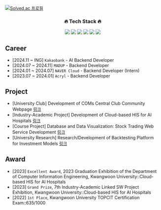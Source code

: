 [![Solved.ac 프로필](http://mazassumnida.wtf/api/mini/generate_badge?boj=leejh9226)](https://solved.ac/leejh9226)
<div align="center">

<h3>🔥 Tech Stack 🔥</h3>
<p><img src="https://img.shields.io/badge/FastAPI-white?style=for-the-badge&logo=fastapi"/> <img src="https://img.shields.io/badge/Django-white?style=for-the-badge&logo=Django&logoColor=092E20"/> <img src="https://img.shields.io/badge/Spring-white?style=for-the-badge&logo=Spring&logoColor=6DB33F"/> <img src="https://img.shields.io/badge/Kubernetes-white?style=for-the-badge&logo=Kubernetes&logoColor=326CE5"/> <img src="https://img.shields.io/badge/Docker-white?style=for-the-badge&logo=Docker&logoColor=2496ED"/> <img src="https://img.shields.io/badge/python-white?style=for-the-badge&logo=python&logoColor=3776AB"/>

</div>

## Career
* [2024.11 ~ ING] `Kakaobank` - AI Backend Developer
* [2024.07 ~ 2024.11] `MADUP` - Backend Developer
* [2024.01 ~ 2024.07] `NAVER Cloud` - Backend Developer (Intern)
* [2023.07 ~ 2024.01] `Acryl` - Backend Developer

## Project
* [University Club] Development of COMs Central Club Community Webpage [링크](https://github.com/orgs/coms-server/dashboard)
* [Industry-Academic Project] Development of Cloud-based HIS for AI Hospitals [링크](https://github.com/grayroom/CloudHIS-BackEnd)
* [Course Project] Database and Data Visualization: Stock Trading Web Service Development [링크](https://github.com/grayroom/KW_DB_PROJ)
* [University Research] Research/Development of Backtesting Platform for Investment Models [링크](https://github.com/DSLab-BackTest)

## Award
* [2023] `Excellent Award`, 2023 Graduation Exhibition of the Department of Computer Information Engineering, Kwangwoon University::Cloud-based HIS for AI Hospitals
* [2023] `Grand Prize`, 7th Industry-Academic Linked SW Project Exhibition, Kwangwoon University::Cloud-based HIS for AI Hospitals
* [2022] `1st Place`, Kwangwoon University TOPCIT Certification Exam::635/1000
